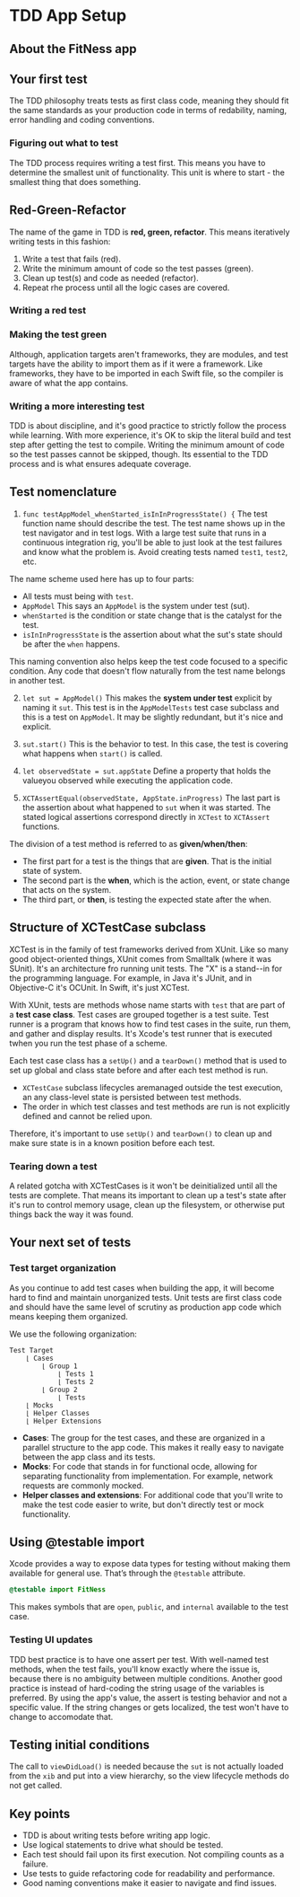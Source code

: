 # TDD App Setup

## About the FitNess app

## Your first test
The TDD philosophy treats tests as first class code, meaning they should fit the same standards as your production code in terms of redability, naming, error handling and coding conventions.

### Figuring out what to test
The TDD process requires writing a test first. This means you have to determine the smallest unit of functionality. This unit is where to start - the smallest thing that does something.

## Red-Green-Refactor
The name of the game in TDD is __red, green, refactor__. This means iteratively writing tests in this fashion:
1. Write a test that fails (red).
2. Write the minimum amount of code so the test passes (green).
3. Clean up test(s) and code as needed (refactor).
4. Repeat rhe process until all the logic cases are covered.

### Writing a red test
### Making the test green
Although, application targets aren't frameworks, they are modules, and test targets have the ability to import them as if it were a framework. Like frameworks, they have to be imported in each Swift file, so the compiler is aware of what the app contains.

### Writing a more interesting test
TDD is about discipline, and it's good practice to strictly follow the process while learning. With more experience, it's OK to skip the literal build and test step after getting the test to compile. Writing the minimum amount of code so the test passes cannot be skipped, though. Its essential to the TDD process and is what ensures adequate coverage.

## Test nomenclature
1. `func testAppModel_whenStarted_isInInProgressState() {`
The test function name should describe the test. The test name shows up in the test navigator and in test logs. With a large test suite that runs in a continuous integration rig, you'll be able to just look at the test failures and know what the problem is. Avoid creating tests named `test1`, `test2`, etc.

The name scheme used here has up to four parts:
- All tests must being with `test`.
- `AppModel` This says an `AppModel` is the system under test (sut).
- `whenStarted` is the condition or state change that is the catalyst for the test.
- `isInInProgressState` is the assertion about what the sut's state should be after the `when` happens.

This naming convention also helps keep the test code focused to a specific condition. Any code that doesn't flow naturally from the test name belongs in another test.

2. `let sut = AppModel()`
This makes the __system under test__ explicit by naming it `sut`. This test is in the `AppModelTests` test case subclass and this is a test on `AppModel`. It may be slightly redundant, but it's nice and explicit.

3. `sut.start()`
This is the behavior to test. In this case, the test is covering what happens when `start()` is called.

4. `let observedState = sut.appState`
Define a property that holds the valueyou observed while executing the application code.

5. `XCTAssertEqual(observedState, AppState.inProgress)`
The last part is the assertion about what happened to `sut` when it was started. The stated logical assertions correspond directly in `XCTest` to `XCTAssert` functions.

The division of a test method is referred to as __given/when/then__:
- The first part for a test is the things that are __given__. That is the initial state of system.
- The second part is the __when__, which is the action, event, or state change that acts on the system.
- The third part, or __then__, is testing the expected state after the when.

## Structure of XCTestCase subclass
XCTest is in the family of test frameworks derived from XUnit. Like so many good object-oriented things, XUnit comes from Smalltalk (where it was SUnit). It's an architecture fro running unit tests. The "X" is a stand--in for the programming language. For example, in Java it's JUnit, and in Objective-C it's OCUnit. In Swift, it's just XCTest.

With XUnit, tests are methods whose name starts with `test` that are part of a __test case class__. Test cases are grouped together is a test suite. Test runner is a program that knows how to find test cases in the suite, run them, and gather and display results. It's Xcode's test runner that is executed twhen you run the test phase of a scheme.

Each test case class has a `setUp()` and a `tearDown()` method that is used to set up global and class state before and after each test method is run.

- `XCTestCase` subclass lifecycles aremanaged outside the test execution, an any class-level state is persisted between test methods.
- The order in which test classes and test methods are run is not explicitly defined and cannot be relied upon.

Therefore, it's important to use `setUp()` and `tearDown()` to clean up and make sure state is in a known position before each test.

### Tearing down a test
A related gotcha with XCTestCases is it won't be deinitialized until all the tests are complete. That means its important to clean up a test's state after it's run to control memory usage, clean up the filesystem, or otherwise put things back the way it was found.

## Your next set of tests
### Test target organization
As you continue to add test cases when building the app, it will become hard to find and maintain unorganized tests. Unit tests are first class code and should have the same level of scrutiny as production app code which means keeping them organized.

We use the following organization:
```
Test Target
    ⌊ Cases
        ⌊ Group 1
            ⌊ Tests 1
            ⌊ Tests 2
        ⌊ Group 2
            ⌊ Tests
    ⌊ Mocks
    ⌊ Helper Classes
    ⌊ Helper Extensions
```

- __Cases__: The group for the test cases, and these are organized in a parallel structure to the app code. This makes it really easy to navigate between the app class and its tests.
- __Mocks__: For code that stands in for functional ocde, allowing for separating functionality from implementation. For example, network requests are commonly mocked.
- __Helper classes and extensions__: For additional code that you'll write to make the test code easier to write, but don't directly test or mock functionality. 

## Using @testable import
Xcode provides a way to expose data types for testing without making them available for general use. That’s through the `@testable` attribute.
```swift
@testable import FitNess
```
This makes symbols that are `open`, `public`, and `internal` available to the test case.

### Testing UI updates
TDD best practice is to have one assert per test. With well-named test methods, when the test fails, you'll know exactly where the issue is, because there is no ambiguity between multiple conditions.
Another good practice is instead of hard-coding the string usage of the variables is preferred. By using the app's value, the assert is testing behavior and not a specific value. If the string changes or gets localized, the test won't have to change to accomodate that.

## Testing initial conditions
The call to `viewDidLoad()` is needed because the `sut` is not actually loaded from the `xib` and put into a view hierarchy, so the view lifecycle methods do not get called.

## Key points
- TDD is about writing tests before writing app logic.
- Use logical statements to drive what should be tested.
- Each test should fail upon its first execution. Not compiling counts as a failure.
- Use tests to guide refactoring code for readability and performance.
- Good naming conventions make it easier to navigate and find issues.

